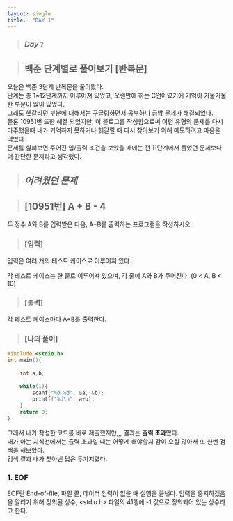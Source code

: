 ```yaml
---
layout: single
title:  "DAY 1"
---
```

> ### *Day 1*   

> ## 백준 단계별로 풀어보기 [반복문]

오늘은 백준 3단계 반복문을 풀어봤다.   
단계는 총 1~12단계까지 이루어져 있었고, 오랜만에 하는 C언어였기에 기억이 가물가물한 부분이 많이 있었다.   
그래도 헷갈리던 부분에 대해서는 구글링하면서 공부하니 금방 문제가 해결되었다.   
물론 10951번 또한 해결 되었지만, 이 블로그를 작성함으로써 이런 유형의 문제를 다시 마주했을때
내가 기억하지 못하거나 헷갈릴 때 다시 찾아보기 위해 메모하려고 마음을 먹었다.   
문제를 살펴보면 주어진 입/출력 조건을 보았을 때에는 전 11단계에서 풀었던 문제보다 더 간단한 문제라고 생각했다.   

> ## *어려웠던 문제*   

> ## [10951번] A + B - 4
두 정수 A와 B를 입력받은 다음, A+B를 출력하는 프로그램을 작성하시오.   

 >### [입력]
입력은 여러 개의 테스트 케이스로 이루어져 있다.   

각 테스트 케이스는 한 줄로 이루어져 있으며, 각 줄에 A와 B가 주어진다. (0 < A, B < 10)   

> ### [출력]
각 테스트 케이스마다 A+B를 출력한다.   

> ### [나의 풀이]

```C
#include <stdio.h>
int main(){
    
    int a,b;
    
    while(1){
        scanf("%d %d", &a, &b);
        printf("%d\n", a+b);
    }
    return 0;
}
```   

그래서 내가 작성한 코드를 바로 제출했지만,,, 결과는 **출력 초과**였다.   
내가 아는 지식선에서는 출력 초과일 때는 어떻게 해야할지 감이 오질 않아서 또 한번 검색을 해보았다.   
검색 결과 내가 찾아낸 답은 두가지였다.   

### 1. EOF   
EOF란 End-of-file, 파일 끝, 데이터 입력이 없을 때 실행을 끝낸다. 입력을 중지하겠음을 알리기 위해 정의된 상수,
<stdio.h> 파일의 41행에 -1 값으로 정의되어 있는 상수라고 한다.   
